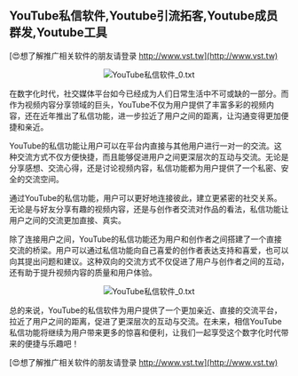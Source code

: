 ## **YouTube私信软件,Youtube引流拓客,Youtube成员群发,Youtube工具**

[😍想了解推广相关软件的朋友请登录 http://www.vst.tw](http://www.vst.tw)

 <center><img src="https://vst.tw/MP4/tuiguang/png/2.png" alt="YouTube私信软件_0.txt"></center>

在数字化时代，社交媒体平台如今已经成为人们日常生活中不可或缺的一部分。而作为视频内容分享领域的巨头，YouTube不仅为用户提供了丰富多彩的视频内容，还在近年推出了私信功能，进一步拉近了用户之间的距离，让沟通变得更加便捷和亲近。

YouTube的私信功能让用户可以在平台内直接与其他用户进行一对一的交流。这种交流方式不仅方便快捷，而且能够促进用户之间更深层次的互动与交流。无论是分享感想、交流心得，还是讨论视频内容，私信功能都为用户提供了一个私密、安全的交流空间。

通过YouTube的私信功能，用户可以更好地连接彼此，建立更紧密的社交关系。无论是与好友分享有趣的视频内容，还是与创作者交流对作品的看法，私信功能让用户之间的交流更加直接、真实。

除了连接用户之间，YouTube的私信功能还为用户和创作者之间搭建了一个直接交流的桥梁。用户可以通过私信功能向自己喜爱的创作者表达支持和喜爱，也可以向其提出问题和建议。这种双向的交流方式不仅促进了用户与创作者之间的互动，还有助于提升视频内容的质量和用户体验。

 <center><img src="https://vst.tw/MP4/tuiguang/png/2.png" alt="YouTube私信软件_0.txt"></center>

总的来说，YouTube的私信软件为用户提供了一个更加亲近、直接的交流平台，拉近了用户之间的距离，促进了更深层次的互动与交流。在未来，相信YouTube私信功能将继续为用户带来更多的惊喜和便利，让我们一起享受这个数字化时代带来的便捷与乐趣吧！

[😍想了解推广相关软件的朋友请登录 http://www.vst.tw](http://www.vst.tw)



